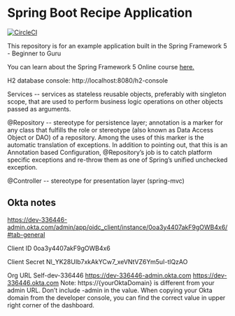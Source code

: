 # Spring Boot Recipe Application


[![CircleCI](https://circleci.com/gh/johnfkraus/spring5-recipe-app.svg?style=svg)](https://circleci.com/gh/johnfkraus/spring5-recipe-app)

This repository is for an example application built in the Spring Framework 5 - Beginner to Guru

You can learn about the Spring Framework 5 Online course [here.](https://go.springframework.guru/spring-framework-5-online-course)

H2 database console:
http://localhost:8080/h2-console

Services -- services as stateless reusable objects, preferably with singleton scope, that are used to perform business logic operations on other objects passed as arguments.

@Repository -- stereotype for persistence layer;  annotation is a marker for any class that fulfills the role or stereotype (also known as Data Access Object or DAO) of a repository. Among the uses of this marker is the automatic translation of exceptions.
In addition to pointing out, that this is an Annotation based Configuration, @Repository’s job is to catch platform specific exceptions and re-throw them as one of Spring’s unified unchecked exception.

@Controller -- stereotype for presentation layer (spring-mvc)

## Okta notes

https://dev-336446-admin.okta.com/admin/app/oidc_client/instance/0oa3y4407akF9gOWB4x6/#tab-general

Client ID
0oa3y4407akF9gOWB4x6

Client Secret
Nl_YK28UIb7xkAkYCw7_xeVNtVZ6Ym5uI-tlQzAO

Org URL
Self-dev-336446
https://dev-336446-admin.okta.com
https://dev-336446.okta.com
Note: https://{yourOktaDomain} is different from your admin URL. Don’t include -admin in the value.
When copying your Okta domain from the developer console, you can find the correct value in upper right corner of the dashboard.

